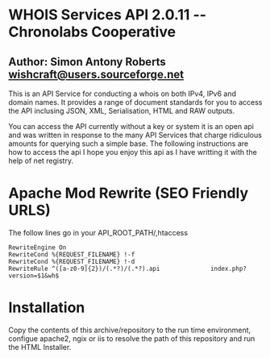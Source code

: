 # WHOIS Services API 2.0.11 -- Chronolabs Cooperative

## Author: Simon Antony Roberts <wishcraft@users.sourceforge.net>

This is an API Service for conducting a whois on both IPv4, IPv6 and domain names. It provides a range of document standards for you to access the API inclusing JSON, XML, Serialisation, HTML and RAW outputs.

You can access the API currently without a key or system it is an open api and was written in response to the many API Services that charge ridiculous amounts for querying such a simple base. The following instructions are how to access the api I hope you enjoy this api as I have writting it with the help of net registry. 

# Apache Mod Rewrite (SEO Friendly URLS)

The follow lines go in your API_ROOT_PATH/,htaccess

    RewriteEngine On
    RewriteCond %{REQUEST_FILENAME} !-f
    RewriteCond %{REQUEST_FILENAME} !-d
    RewriteRule ^([a-z0-9]{2})/(.*?)/(.*?).api              index.php?version=$1&wh$

# Installation

Copy the contents of this archive/repository to the run time environment, configue apache2, ngix or iis to resolve the path of this repository and run the HTML Installer.
